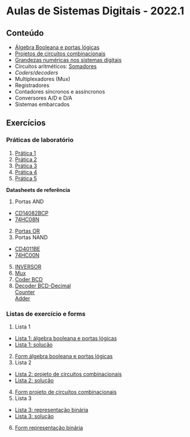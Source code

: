 # Aulas de Sistemas Digitais - 2022.1

## Conteúdo
* [Álgebra Booleana e portas lógicas](sisdig_aulas/sisdig_1.pdf)
* [Projetos de circuitos combinacionais](sisdig_aulas/sisdig_2-1.pdf)
* [Grandezas numéricas nos sistemas digitais](sisdig_aulas/sisdig_3.pdf)
* Circuitos aritméticos: [Somadores](sisdig_aulas/sisdig_4.pdf)
* _Coders_/_decoders_
* Multiplexadores (Mux)
* Registradores
* Contadores síncronos e assíncronos
* Conversores A/D e D/A
* Sistemas embarcados

## Exercícios

### Práticas de laboratório
1. [Prática 1](sisdig_aulas/sisdig_pratica1.md)
2. [Prática 2](/arq_aulas/arq_pratica1.md)
3. [Prática 3](/arq_aulas/arq_pratica2.md)
4. [Prática 4](sisdig_aulas/sisdig_pratica2.md)
5. [Prática 5](sisdig_aulas/sisdig_pratica3.md)  

**Datasheets de referência**  
1. Portas AND
+ [CD14082BCP](sisdig_aulas/CD14082BCP_Motorola.pdf)  
+ [74HC08N](sisdig_aulas/74HC08N_Philips.pdf)
2. [Portas OR](sisdig_aulas/SN74HC32N_Texas.pdf)  
3. Portas NAND 
+ [CD4011BE](sisdig_aulas/CD4011BE_Texas.pdf)  
+ [74HC00N](sisdig_aulas/74HC00N_Philips.pdf)
5. [INVERSOR](sisdig_aulas/SN74HC04_Philips.pdf)  
6. [Mux](sisdig_aulas/SN74HC151N_Texas.pdf)  
7. [Coder BCD](sisdig_aulas/CD4511_Texas.pdf)  
8. [Decoder BCD-Decimal](sisdig_aulas/CD4028_Texas.pdf)  
[Counter](sisdig_aulas/74HC161_Philips.pdf)  
[Adder](sisdig_aulas/74LS283_National.pdf)

### Listas de exercício e forms
1. Lista 1  
+ [Lista 1: álgebra booleana e portas lógicas](sisdig_aulas/sisdig_exercicios/Lista1-AlgebraBooleana-Gates.pdf)  
+ [Lista 1: solução](sisdig_aulas/sisdig_exercicios/sisdig_lista1_sol.pdf)
2. [Form álgebra booleana e portas lógicas](https://forms.gle/5pouUtxLecaapEoL7)
3. Lista 2
+ [Lista 2: projeto de circuitos combinacionais](sisdig_aulas/sisdig_exercicios/Lista2-ProjetoCircuitosCombinacionais.pdf)  
+ [Lista 2: solução](sisdig_aulas/sisdig_exercicios/sisdig_lista2_sol.pdf)
4. [Form projeto de circuitos combinacionais](https://forms.gle/2CthQwVdgyLThFvQ8)  
5. Lista 3
+ [Lista 3: representação binária](sisdig_aulas/sisdig_exercicios/Lista3-NumerosBinarios.pdf)  
+ [Lista 3: solução](sisdig_aulas/sisdig_exercicios/Lista2-Projeto_Circuitos-Solucao.pdf)  
6. [Form representação binária](https://forms.gle/4nmhzPPj18UVwMiu9)   
